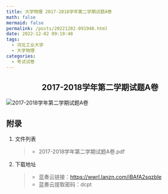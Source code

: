 ```yaml
---
title: 大学物理 2017-2018学年第二学期试题A卷
math: false
mermaid: false
permalink: /posts/20221202-091948.html
date: 2022-12-02 09:19:48
tags:
  - 河北工业大学
  - 大学物理
categories:
  - 考试试卷
---
```

## <center>2017-2018学年第二学期试题A卷</center>

<!-- more -->

![2017-2018学年第二学期试题A卷](https://s21.ax1x.com/2025/04/05/pE6oRjf.png)

## 附录
1. 文件列表
    > * 2017-2018学年第二学期试题A卷.pdf

2. 下载地址
    > * 蓝奏云链接：https://wwrl.lanzn.com/iBAfA2sqzble  
    > * 蓝奏云提取密码：dcpt  